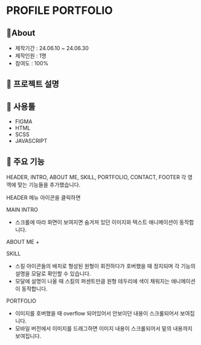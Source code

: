 # PROFILE PORTFOLIO

## 🔎About
+ 제작기간 : 24.06.10 ~ 24.06.30
+ 제작인원 : 1명
+ 참여도 : 100%

## 📝 프로젝트 설명

## 🔧 사용툴
+ FIGMA
+ HTML
+ SCSS
+ JAVASCRIPT

## 📌 주요 기능
HEADER, INTRO, ABOUT ME, SKILL, PORTFOLIO, CONTACT, FOOTER 각 영역에 맞는 기능들을 추가했습니다.

HEADER
메뉴 아이콘을 클릭하면

MAIN
INTRO
+ 스크롤에 따라 화면이 보여지면 숨겨져 있던 이미지와 텍스트 애니메이션이 동작합니다.

ABOUT ME
+ 

SKILL
+ 스킬 아이콘들의 배치로 형성된 원형이 회전하다가 호버했을 때 정지되며 각 기능의 설명을 모달로 확인할 수 있습니다.
+ 모달에 설명이 나올 때 스킬의 퍼센트만큼 원형 테두리에 색이 채워지는 애니메이션이 동작합니다.

PORTFOLIO
+ 이미지를 호버했을 때 overflow 되어있어서 안보이던 내용이 스크롤되어서 보여집니다.
+ 모바일 버전에서 이미지를 드래그하면 이미지 내용이 스크롤되어서 밑의 내용까지 보여집니다.
